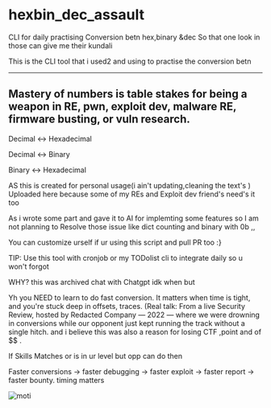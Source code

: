 # hexbin_dec_assault
CLI for daily practising Conversion betn hex,binary &amp;dec So that one look in those can give me their kundali 

This is the CLI tool that i used2 and using to practise the conversion betn 

---
Mastery of numbers is table stakes for being a weapon in RE, pwn, exploit dev, malware RE, firmware busting, or vuln research.
---

Decimal ↔ Hexadecimal

Decimal ↔ Binary

Binary ↔ Hexadecimal

AS this is created for personal usage(i ain't updating,cleaning the text's ) Uploaded here because some of my REs and Exploit dev friend's need's it too

As i wrote some part and gave it to AI for implemting some features so I am not planning to Resolve those issue like dict counting and binary with 0b ,,

You can customize urself if ur using this script and pull PR too :}


TIP: Use this tool with cronjob or my TODolist cli to integrate daily so u won't forgot 


WHY? this was archived chat with Chatgpt idk when but 


Yh you NEED to learn to do fast conversion. It matters when time is tight, and you're stuck deep in offsets, traces. (Real talk: From a live Security Review, hosted by Redacted Company — 2022 — where we were drowning in conversions while our opponent just kept running the track without a single hitch. and i believe this was also a reason for losing CTF ,point and of $$ .

If Skills Matches or is in ur level  but opp can do then 

Faster conversions → faster debugging → faster exploit → faster report → faster bounty. timing matters

![moti](https://github.com/user-attachments/assets/33969d70-ab0f-4fa1-9eed-f4ca956fa231)


